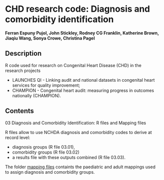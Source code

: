 # CHD research code: Diagnosis and comorbidity identification

**Ferran Espuny Pujol, John Stickley, Rodney CG Franklin, Katherine Brown, Jiaqiu Wang, Sonya Crowe, Christina Pagel**

## Description

R code used for research on Congenital Heart Disease (CHD) in the research projects 

* LAUNCHES QI - Linking audit and national datasets in congenital heart services for quality improvement;
* CHAMPION - Congenital heart audit: measuring progress in outcomes nationally (CHAMPION).

## Contents

03 Diagnosis and Comorbidity Identification: R files and Mapping files

R files allow to use NCHDA diagnosis and comorbidity codes to derive at record level:

* diagnosis groups (R file 03.01), 
* comorbidity groups (R file 03.02)
* a results file with these outputs combined (R file 03.03).

The folder [mapping files](<mapping files>) containts the paediatric and adult mappings used to assign diagnosis and comorbidity groups.
